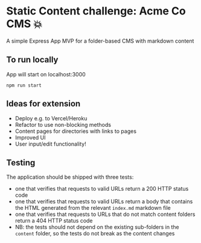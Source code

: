 # Static Content challenge: Acme Co CMS 💥

A simple Express App MVP for a folder-based CMS with markdown content

## To run locally

App will start on localhost:3000

`npm run start`

## Ideas for extension

- Deploy e.g. to Vercel/Heroku
- Refactor to use non-blocking methods
- Content pages for directories with links to pages
- Improved UI
- User input/edit functionality!

## Testing

The application should be shipped with three tests:

- one that verifies that requests to valid URLs return a 200 HTTP status code
- one that verifies that requests to valid URLs return a body that contains the HTML generated from the relevant `index.md` markdown file
- one that verifies that requests to URLs that do not match content folders return a 404 HTTP status code
- NB: the tests should not depend on the existing sub-folders in the `content` folder, so the tests do not break as the content changes

